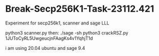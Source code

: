 # Break-Secp256K1-Task-23112.421
Experiment for secp256k1, scanner and sage LLL

python3 scanner.py
then:
./sage -sh
python3 crackRSZ.py 1JUToCyRL5UwgeucjnFAagKs4v1YqhjT1d

i am using 20.04 ubuntu and sage 9.4
